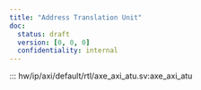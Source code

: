 ```yaml
---
title: "Address Translation Unit"
doc:
  status: draft
  version: [0, 0, 0]
  confidentiality: internal
---
```


::: hw/ip/axi/default/rtl/axe_axi_atu.sv:axe_axi_atu
